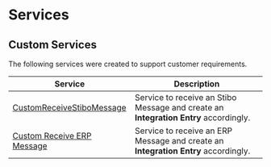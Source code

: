 # Services

## Custom Services

The following services were created to support customer requirements.

| Service                                                                                      | Description                                                                          |
| -------------------------------------------------------------------------------------------- | ------------------------------------------------------------------------------------ |
| [CustomReceiveStiboMessage](/AMSOsram/tecspecs>artifacts>services>CustomReceiveStiboMessage) | Service to receive an Stibo Message and create an **Integration Entry** accordingly. |
| [Custom Receive ERP Message](/AMSOsram/techspec>artifacts>services>CustomReceiveERPMessage)  | Service to receive an ERP Message and create an **Integration Entry** accordingly.   |

